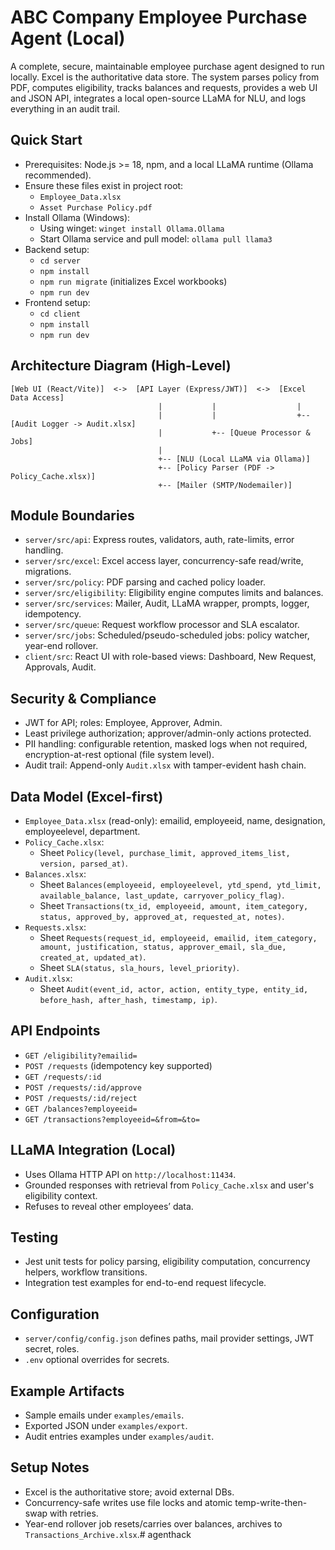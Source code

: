 # ABC Company Employee Purchase Agent (Local)

A complete, secure, maintainable employee purchase agent designed to run locally. Excel is the authoritative data store. The system parses policy from PDF, computes eligibility, tracks balances and requests, provides a web UI and JSON API, integrates a local open-source LLaMA for NLU, and logs everything in an audit trail.

## Quick Start

- Prerequisites: Node.js >= 18, npm, and a local LLaMA runtime (Ollama recommended).
- Ensure these files exist in project root:
  - `Employee_Data.xlsx`
  - `Asset Purchase Policy.pdf`
- Install Ollama (Windows):
  - Using winget: `winget install Ollama.Ollama`
  - Start Ollama service and pull model: `ollama pull llama3`
- Backend setup:
  - `cd server`
  - `npm install`
  - `npm run migrate` (initializes Excel workbooks)
  - `npm run dev`
- Frontend setup:
  - `cd client`
  - `npm install`
  - `npm run dev`

## Architecture Diagram (High-Level)

```
[Web UI (React/Vite)]  <->  [API Layer (Express/JWT)]  <->  [Excel Data Access]
                                 |           |                  |  
                                 |           |                  +-- [Audit Logger -> Audit.xlsx]
                                 |           +-- [Queue Processor & Jobs]
                                 |
                                 +-- [NLU (Local LLaMA via Ollama)]
                                 +-- [Policy Parser (PDF -> Policy_Cache.xlsx)]
                                 +-- [Mailer (SMTP/Nodemailer)]
```

## Module Boundaries

- `server/src/api`: Express routes, validators, auth, rate-limits, error handling.
- `server/src/excel`: Excel access layer, concurrency-safe read/write, migrations.
- `server/src/policy`: PDF parsing and cached policy loader.
- `server/src/eligibility`: Eligibility engine computes limits and balances.
- `server/src/services`: Mailer, Audit, LLaMA wrapper, prompts, logger, idempotency.
- `server/src/queue`: Request workflow processor and SLA escalator.
- `server/src/jobs`: Scheduled/pseudo-scheduled jobs: policy watcher, year-end rollover.
- `client/src`: React UI with role-based views: Dashboard, New Request, Approvals, Audit.

## Security & Compliance

- JWT for API; roles: Employee, Approver, Admin.
- Least privilege authorization; approver/admin-only actions protected.
- PII handling: configurable retention, masked logs when not required, encryption-at-rest optional (file system level).
- Audit trail: Append-only `Audit.xlsx` with tamper-evident hash chain.

## Data Model (Excel-first)

- `Employee_Data.xlsx` (read-only): emailid, employeeid, name, designation, employeelevel, department.
- `Policy_Cache.xlsx`:
  - Sheet `Policy(level, purchase_limit, approved_items_list, version, parsed_at)`.
- `Balances.xlsx`:
  - Sheet `Balances(employeeid, employeelevel, ytd_spend, ytd_limit, available_balance, last_update, carryover_policy_flag)`.
  - Sheet `Transactions(tx_id, employeeid, amount, item_category, status, approved_by, approved_at, requested_at, notes)`.
- `Requests.xlsx`:
  - Sheet `Requests(request_id, employeeid, emailid, item_category, amount, justification, status, approver_email, sla_due, created_at, updated_at)`.
  - Sheet `SLA(status, sla_hours, level_priority)`.
- `Audit.xlsx`:
  - Sheet `Audit(event_id, actor, action, entity_type, entity_id, before_hash, after_hash, timestamp, ip)`.

## API Endpoints

- `GET /eligibility?emailid=`
- `POST /requests` (idempotency key supported)
- `GET /requests/:id`
- `POST /requests/:id/approve`
- `POST /requests/:id/reject`
- `GET /balances?employeeid=`
- `GET /transactions?employeeid=&from=&to=`

## LLaMA Integration (Local)

- Uses Ollama HTTP API on `http://localhost:11434`.
- Grounded responses with retrieval from `Policy_Cache.xlsx` and user's eligibility context.
- Refuses to reveal other employees’ data.

## Testing

- Jest unit tests for policy parsing, eligibility computation, concurrency helpers, workflow transitions.
- Integration test examples for end-to-end request lifecycle.

## Configuration

- `server/config/config.json` defines paths, mail provider settings, JWT secret, roles.
- `.env` optional overrides for secrets.

## Example Artifacts

- Sample emails under `examples/emails`.
- Exported JSON under `examples/export`.
- Audit entries examples under `examples/audit`.

## Setup Notes

- Excel is the authoritative store; avoid external DBs.
- Concurrency-safe writes use file locks and atomic temp-write-then-swap with retries.
- Year-end rollover job resets/carries over balances, archives to `Transactions_Archive.xlsx`.#   a g e n t h a c k  
 